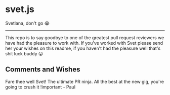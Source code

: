 # svet.js
Svetlana, don't go 😭

---

This repo is to say goodbye to one of the greatest pull request reviewers we have had the pleasure to work with. If you've worked with Svet please send her your wishes on this readme, if you haven't had the pleasure well that's shit luck buddy 😛

## Comments and Wishes

Fare thee well Svet! The ultimate PR ninja. All the best at the new gig, you're going to crush it !important - Paul
